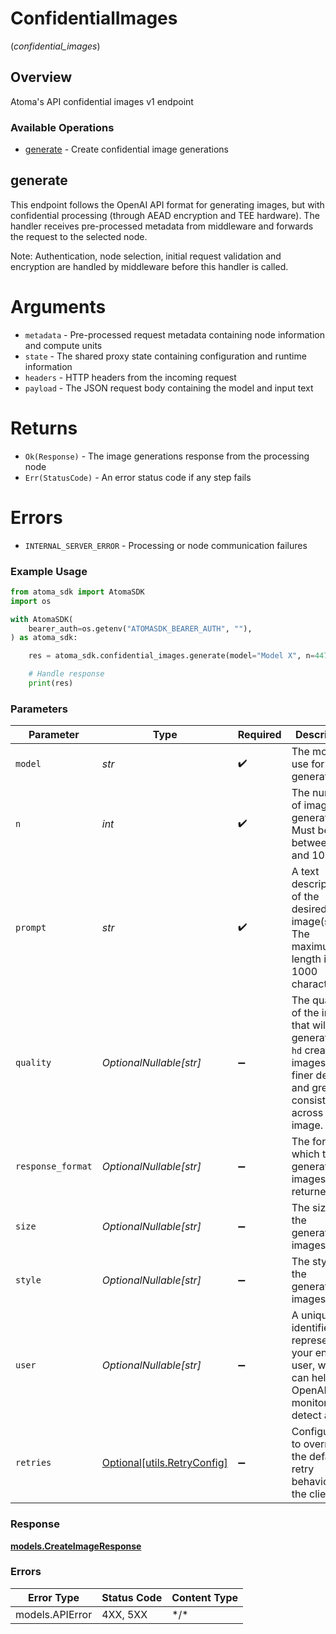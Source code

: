 # ConfidentialImages
(*confidential_images*)

## Overview

Atoma's API confidential images v1 endpoint

### Available Operations

* [generate](#generate) - Create confidential image generations

## generate

This endpoint follows the OpenAI API format for generating images,
but with confidential processing (through AEAD encryption and TEE hardware).
The handler receives pre-processed metadata from middleware and forwards the request to
the selected node.

Note: Authentication, node selection, initial request validation and encryption
are handled by middleware before this handler is called.

# Arguments
* `metadata` - Pre-processed request metadata containing node information and compute units
* `state` - The shared proxy state containing configuration and runtime information
* `headers` - HTTP headers from the incoming request
* `payload` - The JSON request body containing the model and input text

# Returns
* `Ok(Response)` - The image generations response from the processing node
* `Err(StatusCode)` - An error status code if any step fails

# Errors
* `INTERNAL_SERVER_ERROR` - Processing or node communication failures

### Example Usage

```python
from atoma_sdk import AtomaSDK
import os

with AtomaSDK(
    bearer_auth=os.getenv("ATOMASDK_BEARER_AUTH", ""),
) as atoma_sdk:

    res = atoma_sdk.confidential_images.generate(model="Model X", n=447445, prompt="<value>")

    # Handle response
    print(res)

```

### Parameters

| Parameter                                                                                                                         | Type                                                                                                                              | Required                                                                                                                          | Description                                                                                                                       |
| --------------------------------------------------------------------------------------------------------------------------------- | --------------------------------------------------------------------------------------------------------------------------------- | --------------------------------------------------------------------------------------------------------------------------------- | --------------------------------------------------------------------------------------------------------------------------------- |
| `model`                                                                                                                           | *str*                                                                                                                             | :heavy_check_mark:                                                                                                                | The model to use for image generation.                                                                                            |
| `n`                                                                                                                               | *int*                                                                                                                             | :heavy_check_mark:                                                                                                                | The number of images to generate. Must be between 1 and 10.                                                                       |
| `prompt`                                                                                                                          | *str*                                                                                                                             | :heavy_check_mark:                                                                                                                | A text description of the desired image(s). The maximum length is 1000 characters.                                                |
| `quality`                                                                                                                         | *OptionalNullable[str]*                                                                                                           | :heavy_minus_sign:                                                                                                                | The quality of the image that will be generated.<br/>`hd` creates images with finer details and greater consistency across the image. |
| `response_format`                                                                                                                 | *OptionalNullable[str]*                                                                                                           | :heavy_minus_sign:                                                                                                                | The format in which the generated images are returned.                                                                            |
| `size`                                                                                                                            | *OptionalNullable[str]*                                                                                                           | :heavy_minus_sign:                                                                                                                | The size of the generated images.                                                                                                 |
| `style`                                                                                                                           | *OptionalNullable[str]*                                                                                                           | :heavy_minus_sign:                                                                                                                | The style of the generated images.                                                                                                |
| `user`                                                                                                                            | *OptionalNullable[str]*                                                                                                           | :heavy_minus_sign:                                                                                                                | A unique identifier representing your end-user, which can help OpenAI to monitor and detect abuse.                                |
| `retries`                                                                                                                         | [Optional[utils.RetryConfig]](../../models/utils/retryconfig.md)                                                                  | :heavy_minus_sign:                                                                                                                | Configuration to override the default retry behavior of the client.                                                               |

### Response

**[models.CreateImageResponse](../../models/createimageresponse.md)**

### Errors

| Error Type      | Status Code     | Content Type    |
| --------------- | --------------- | --------------- |
| models.APIError | 4XX, 5XX        | \*/\*           |